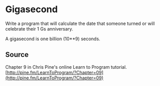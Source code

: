 # Gigasecond

Write a program that will calculate the date that someone turned or will celebrate their 1 Gs anniversary.

A gigasecond is one billion (10**9) seconds.

## Source

Chapter 9 in Chris Pine's online Learn to Program tutorial. [http://pine.fm/LearnToProgram/?Chapter=09](http://pine.fm/LearnToProgram/?Chapter=09)
